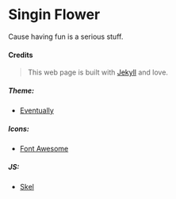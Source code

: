 # Singin Flower

Cause having fun is a serious stuff.

#### Credits

> This web page is built with [Jekyll](http://jekyllrb.com) and love.

##### Theme:

* [Eventually](http://html5up.net/eventually)

##### Icons:

* [Font Awesome](http://fortawesome.github.com/Font-Awesome)

##### JS:

* [Skel](http://skel.io)
